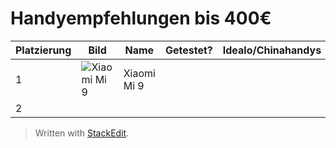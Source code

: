 # Handyempfehlungen bis 400€

|Platzierung|Bild|Name|Getestet?|Idealo/Chinahandys|Preis|Bewertung|Kamera|Prozessor|Betriebssystem|Erscheinungsdatum
|--|--|--|--|--|--|--|--|--|--|--
|1|![Xiaomi Mi 9](https://cdn.idealo.com/folder/Product/6482/4/6482454/s1_produktbild_max_1/xiaomi-mi-9.jpg)|Xiaomi Mi 9|
|2|


> Written with [StackEdit](https://stackedit.io/).
<!--stackedit_data:
eyJoaXN0b3J5IjpbLTE2Mzc5MjA3NTMsMTc5MjA1MzQ4XX0=
-->